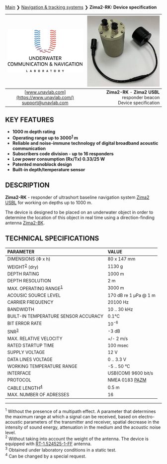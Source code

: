 [Main](/../../) ❯ [Navigation & tracking systems](/navigation_and_tracking_systems_en) ❯ **Zima2-RK: Device specification**

<div style="page-break-after: always;"></div>

| ![logo](/documentation/sm_logo.png) | ![logo](/documentation/zima2rk.png) |
| :---: | ---: |
| [www.unavlab.com](https://www.unavlab.com/) <br/> [support@unavlab.com](mailto:support@unavlab.com) | **Zima2-RK** - **Zima2 USBL** responder beacon <br/> Device specification |

## KEY FEATURES

* **1000 m depth rating**
* **Operating range up to 3000<sup>[1](#footnote1)</sup> m**
* **Reliable and noise-immune technology of digital broadband acoustic communication**
* **Subscribers code division - up to 16 responders**
* **Low power consumption (Rx/Tx) 0.33/25 W**
* **Patented monoblock design**
* **Built-in depth/temperature sensor**

## DESCRIPTION

**Zima2-RK** - responder of ultrashort baseline navigation system [Zima2 USBL](Zima2_DataBrief_en.md) for working on depths up to 1000 m.

The device is designed to be placed on an underwater object in order to determine the location of this object in real time using a direction-finding antenna [Zima2-BK](Zima2BK_Specification_en.md).

<div style="page-break-after: always;"></div>

## TECHNICAL SPECIFICATIONS

| PARAMETER | VALUE |
| :--- | :--- |
| DIMENSIONS (Ф х h) | 80 x 147 mm |
| WEIGHT<sup>[2](#footnote2)</sup> (dry) | 1130 g |
| DEPTH RATING | 1000 m |
| DEPTH RESOLUTION | 2 m |
| MAX. OPERATING RANGE<sup>[1](#footnote1)</sup> |	3000 m |
| ACOUSIC SOURCE LEVEL |	170 dB re 1 μPa @ 1 m |
| CARRIER FREQUENCY | 20100 Hz |
| BANDWIDTH | 10 .. 30 kHz |
| BUILT-IN TEMPERATURE SENSOR ACCURACY | 0.1°С |
| BIT ERROR RATE | 10<sup>-6</sup> |
| SNR<sup>[3](#footnote3)</sup> | -3 dB |
| MAX. RELATIVE VELOCITY | +/- 2 m/s |
| RATED STARTUP TIME | 100 msec |
| SUPPLY VOLTAGE | 12 V |
| DATA LINES VOLTAGE | 0 .. 3.3 V |
| WORKING TEMPERATURE RANGE | -5 .. 50 °C |
| INTERFACE | USB(COM) 9600 bit/s |
| PROTOCOL | NMEA 0183 [PAZM](Zima2_Protocol_Specification_en.md) |
| CABLE LENGTH<sup>[4](#footnote4)</sup> | 0.5 m |
| MAX. NUMBER OF ADRESSES | 16 |
  
________________
<a name="footnote1"><sup>1</sup></a> Without the presence of a multipath effect. A parameter that determines the maximum range at which a signal can be received, based on electro-acoustic parameters of the transmitter and receiver, spatial decrease in the intensity of sound energy, attenuation in the medium and the acoustic noise level.   
<a name="footnote2"><sup>2</sup></a> Without taking into account the weight of the antenna. The device is equipped with [RT-1.524525-1-FF](/documentation/EN/Transducers/RT_1_524525_1_FF_Specification_en) antenna.  
<a name="footnote3"><sup>3</sup></a> Obtained under laboratory conditions in a static test.  
<a name="footnote4"><sup>4</sup></a> Can be changed by a special request.  

<div style="page-break-after: always;"></div>

